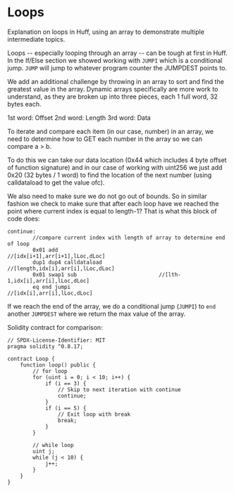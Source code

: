 # Loops

Explanation on loops in Huff, using an array to demonstrate multiple intermediate topics.

Loops -- especially looping through an array -- can be tough at first in Huff. In the If/Else section we showed working with `JUMPI` which is a conditional jump. `JUMP` will jump to whatever program counter the JUMPDEST points to.

We add an additional challenge by throwing in an array to sort and find the greatest value in the array. Dynamic arrays specifically are more work to understand, as they are broken up into three pieces, each 1 full word, 32 bytes each.

1st word: Offset
2nd word: Length
3rd word: Data

To iterate and compare each item (in our case, number) in an array, we need to determine how to GET each number in the array so we can compare a > b.

To do this we can take our data location (0x44 which includes 4 byte offset of function signature) and in our case of working with uint256 we just add 0x20 (32 bytes / 1 word) to find the location of the next number (using calldataload to get the value ofc).

We also need to make sure we do not go out of bounds. So in similar fashion we check to make sure that after each loop have we reached the point where current index is equal to length-1? That is what this block of code does:

```huff
continue:
        //compare current index with length of array to determine end of loop
        0x01 add                                //[idx[i+1],arr[i+1],lLoc,dLoc]
        dup1 dup4 calldataload                  //[length,idx[i],arr[i],lLoc,dLoc]
        0x01 swap1 sub                          //[lth-1,idx[i],arr[i],lLoc,dLoc]
        eq end jumpi                            //[idx[i],arr[i],lLoc,dLoc]
```

If we reach the end of the array, we do a conditional jump (`JUMPI`) to `end` another `JUMPDEST` where we return the max value of the array.

Solidity contract for comparison:

```solidity
// SPDX-License-Identifier: MIT
pragma solidity ^0.8.17;

contract Loop {
    function loop() public {
        // for loop
        for (uint i = 0; i < 10; i++) {
            if (i == 3) {
                // Skip to next iteration with continue
                continue;
            }
            if (i == 5) {
                // Exit loop with break
                break;
            }
        }

        // while loop
        uint j;
        while (j < 10) {
            j++;
        }
    }
}
```
